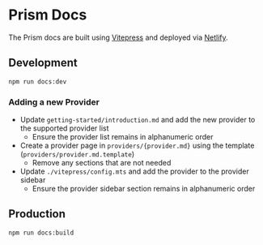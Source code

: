 # Prism Docs

The Prism docs are built using [Vitepress](https://vitepress.dev) and deployed via [Netlify](https://www.netlify.com).

## Development

```shell
npm run docs:dev
```

### Adding a new Provider

- Update `getting-started/introduction.md` and add the new provider to the supported provider list
  - Ensure the provider list remains in alphanumeric order
- Create a provider page in `providers/{provider.md}` using the template (`providers/provider.md.template`)
  - Remove any sections that are not needed
- Update `./vitepress/config.mts` and add the provider to the provider sidebar
  - Ensure the provider sidebar section remains in alphanumeric order

## Production

```shell
npm run docs:build
```

